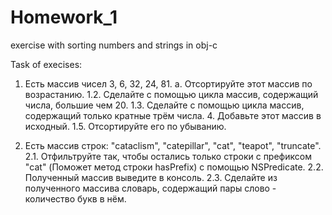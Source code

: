 # Homework_1
exercise with sorting numbers and strings in obj-c

Task of execises:

1. Есть массив чисел 3, 6, 32, 24, 81.
a. Отсортируйте этот массив по возрастанию.
1.2. Сделайте с помощью цикла массив, содержащий числа, большие чем 20.
1.3. Сделайте с помощью цикла массив, содержащий только кратные трём числа. 4. Добавьте этот массив в исходный.
1.5. Отсортируйте его по убыванию.

2. Есть массив строк: "cataclism", "catepillar", "cat", "teapot", "truncate".
2.1. Отфильтруйте так, чтобы остались только строки с префиксом "cat" (Поможет метод строки hasPrefix) с помощью NSPredicate.
2.2. Полученный массив выведите в консоль.
2.3. Сделайте из полученного массива словарь, содержащий пары слово - количество букв в нём.
